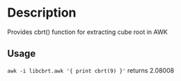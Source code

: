 # Description
Provides cbrt() function for extracting cube root in AWK

## Usage
`awk -i libcbrt.awk '{ print cbrt(9) }'` returns 2.08008
